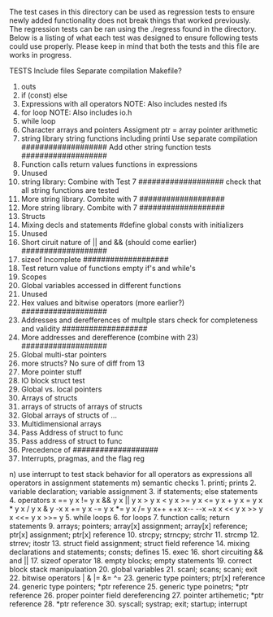 The test cases in this directory can be used as regression tests to ensure 
newly added functionality does not break things that worked previously. The 
regression tests can be ran using the ./regress found in the directory. Below 
is a listing of what each test was designed to ensure following tests could 
use properly. Please keep in mind that both the tests and this file are works 
in progress.

TESTS
Include files
Separate compilation
Makefile?

1) outs
2) if (const) else
3) Expressions with all operators
    NOTE: Also includes nested ifs
4) for loop
    NOTE: Also includes io.h
5) while loop
6) Character arrays and pointers
    Assigment ptr = array
    pointer arithmetic
7) string library
    string functions including printi
    Use separate compilation                ###################
    Add other string function tests         ###################
8) Function calls
    return values
    functions in expressions
9) Unused
10) string library: Combine with Test 7     ###################
    check that all string functions are tested
11) More string library. Combite with 7     ###################
12) More string library. Combite with 7     ###################
13) Structs
14) Mixing decls and statements
    #define
    global consts with initializers
15) Unused
16) Short ciruit nature of || and && (should come earlier)  ###################
17) sizeof
    Incomplete                              ###################
18) Test return value of functions
    empty if's and while's
19) Scopes
20) Global variables accessed in different functions
21) Unused
22) Hex values and bitwise operators (more earlier?) ###################
23) Addresses and derefferences of multple stars
    check for completeness and validity     ###################
24) More addresses and derefference (combine with 23) ###################
25) Global multi-star pointers
26) more structs? No sure of diff from 13
27) More pointer stuff
28) IO block struct test
29) Global vs. local pointers
30) Arrays of structs
31) arrays of structs of arrays of structs
32) Global arrays of structs of ...
33) Multidimensional arrays
34) Pass Address of struct to func
35) Pass address of struct to func
36) Precedence of ###################
37) Interrupts, pragmas, and the flag reg



n) use interrupt to test stack behavior for
    all operators as expressions
    all operators in assignment statements
m) semantic checks
    1. printi; prints
    2. variable declaration; variable assignment
    3. if statements; else statements
    4. operators
        x == y
        x != y
        x && y
        x || y
        x > y
        x < y
        x >= y
        x <= y
        x + y
        x = y
        x * y
        x / y
        x & y
        -x
        x += y
        x -= y
        x *= y
        x /= y
        x++
        ++x
        x--
        --x
        ~x
        x << y
        x >> y
        x <<= y
        x >>= y
    5. while loops
    6. for loops
    7. function calls; return statements
    9. arrays; pointers; array[x] assignment; array[x] reference; ptr[x] assignment; ptr[x] reference
    10. strcpy; strncpy; strchr
    11. strcmp
    12. strrev; itostr
    13. struct field assignment; struct field reference
    14. mixing declarations and statements; consts; defines
    15. exec
    16. short circuiting && and ||
    17. sizeof operator
    18. empty blocks; empty statements
    19. correct block stack manipulaation
    20. global variables
    21. scanl; scans; scani; exit
    22. bitwise operators
        |
        &
        |=
        &=
        ^=
    23. generic type pointers; ptr[x] reference
    24. generic type pointers; \*ptr reference
    25. generic type poinetrs; \*ptr reference
    26. proper pointer field dereferencing
    27. pointer artihemetic; \*ptr reference
    28. \*ptr reference
    30. syscall; systrap; exit; startup; interrupt
